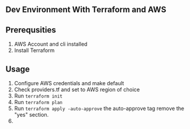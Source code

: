## Dev Environment With Terraform and AWS

## Prerequsities 

1. AWS Account and cli installed
2. Install Terraform

## Usage

1. Configure AWS credentials and make default
2. Check providers.tf and set to AWS region of choice
3. Run ``` terraform init ```
4. Run ``` terraform plan ```
5. Run ``` terraform apply -auto-approve ``` the auto-approve tag remove the "yes" section.
6. 
